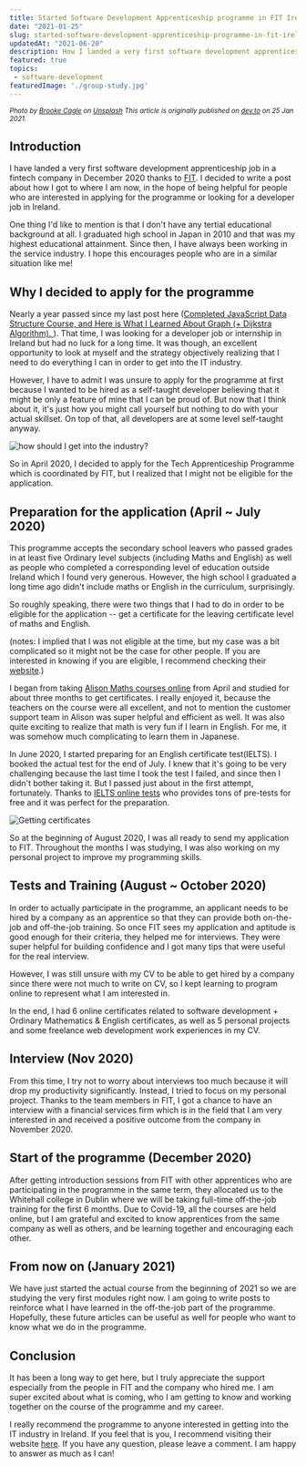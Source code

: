 ```yaml
---
title: Started Software Development Apprenticeship programme in FIT Ireland!
date: "2021-01-25"
slug: started-software-development-apprenticeship-programme-in-fit-ireland
updatedAt: "2021-06-20"
description: How I landed a very first software development apprenticeship job in a fintech company in Ireland
featured: true
topics:
 - software-development
featuredImage: './group-study.jpg'
---
```


<small><em>Photo by <a href="https://unsplash.com/@brookecagle?utm_source=unsplash&utm_medium=referral&utm_content=creditCopyText">Brooke Cagle</a> on <a href="https://unsplash.com/?utm_source=unsplash&utm_medium=referral&utm_content=creditCopyText">Unsplash</a> This article is originally published on <a href="https://dev.to/maikomiyazaki">dev.to</a> on  25 Jan 2021.</em></small>

## Introduction
I have landed a very first software development apprenticeship job in a fintech company in December 2020 thanks to [FIT](https://fit.ie/). I decided to write a post about how I got to where I am now, in the hope of being helpful for people who are interested in applying for the programme or looking for a developer job in Ireland.

One thing I'd like to mention is that I don't have any tertial educational background at all. I graduated high school in Japan in 2010 and that was my highest educational attainment. Since then, I have always been working in the service industry. I hope this encourages people who are in a similar situation like me!

## Why I decided to apply for the programme

Nearly a year passed since my last post here ([Completed JavaScript Data Structure Course, and Here is What I Learned About Graph (+ Dijkstra Algorithm).
](https://dev.to/maikomiyazaki/completed-javascript-data-structure-course-and-here-is-what-i-learned-about-graph-dijkstra-algorithm-57n8)). That time, I was looking for a developer job or internship in Ireland but had no luck for a long time. It was though, an excellent opportunity to look at myself and the strategy objectively realizing that I need to do everything I can in order to get into the IT industry.

However, I have to admit I was unsure to apply for the programme at first because I wanted to be hired as a self-taught developer believing that it might be only a feature of mine that I can be proud of. But now that I think about it, it's just how you might call yourself but nothing to do with your actual skillset. On top of that, all developers are at some level self-taught anyway.

![how should I get into the industry?](https://dev-to-uploads.s3.amazonaws.com/i/xkvsjp1zbg3fd8kjigkj.jpg)

So in April 2020, I decided to apply for the Tech Apprenticeship Programme which is coordinated by FIT, but I realized that I might not be eligible for the application.

## Preparation for the application (April ~ July 2020)

This programme accepts the secondary school leavers who passed grades in at least five Ordinary level subjects (including Maths and English) as well as people who completed a corresponding level of education outside Ireland which I found very generous. However, the high school I graduated a long time ago didn't include maths or English in the curriculum, surprisingly.

So roughly speaking, there were two things that I had to do in order to be eligible for the application -- get a certificate for the leaving certificate level of maths and English. 

(notes: I implied that I was not eligible at the time, but my case was a bit complicated so it might not be the case for other people. If you are interested in knowing if you are eligible, I recommend checking their [website](https://fit.ie/apply-for-ictap-tech-apprenticeship/).)

I began from taking [Alison Maths courses online](https://alison.com/courses?query=Leaving%20Certificate%20Ordinary%20Level) from April and studied for about three months to get certificates. I really enjoyed it, because the teachers on the course were all excellent, and not to mention the customer support team in Alison was super helpful and efficient as well. It was also quite exciting to realize that math is very fun if I learn in English. For me, it was somehow much complicating to learn them in Japanese.

In June 2020, I started preparing for an English certificate test(IELTS). I booked the actual test for the end of July. I knew that it's going to be very challenging because the last time I took the test I failed, and since then I didn't bother taking it. But I passed just about in the first attempt, fortunately. Thanks to [IELTS online tests](https://ieltsonlinetests.com/) who provides tons of pre-tests for free and it was perfect for the preparation.

![Getting certificates](https://dev-to-uploads.s3.amazonaws.com/i/k8aujc0dylqkso9lsxpi.jpg)

So at the beginning of August 2020, I was all ready to send my application to FIT. Throughout the months I was studying, I was also working on my personal project to improve my programming skills.

## Tests and Training (August ~ October 2020)

In order to actually participate in the programme, an applicant needs to be hired by a company as an apprentice so that they can provide both on-the-job and off-the-job training. So once FIT sees my application and aptitude is good enough for their criteria, they helped me for interviews. They were super helpful for building confidence and I got many tips that were useful for the real interview.

However, I was still unsure with my CV to be able to get hired by a company since there were not much to write on CV, so I kept learning to program online to represent what I am interested in.

In the end, I had 6 online certificates related to software development + Ordinary Mathematics & English certificates, as well as 5 personal projects and some freelance web development work experiences in my CV.

## Interview (Nov 2020)

From this time, I try not to worry about interviews too much because it will drop my productivity significantly. Instead, I tried to focus on my personal project. Thanks to the team members in FIT, I got a chance to have an interview with a financial services firm which is in the field that I am very interested in and received a positive outcome from the company in November 2020.

## Start of the programme (December 2020)

After getting introduction sessions from FIT with other apprentices who are participating in the programme in the same term, they allocated us to the Whitehall college in Dublin where we will be taking full-time off-the-job training for the first 6 months. Due to Covid-19, all the courses are held online, but I am grateful and excited to know apprentices from the same company as well as others, and be learning together and encouraging each other.

## From now on (January 2021)

We have just started the actual course from the beginning of 2021 so we are studying the very first modules right now. I am going to write posts to reinforce what I have learned in the off-the-job part of the programme. Hopefully, these future articles can be useful as well for people who want to know what we do in the programme. 

## Conclusion

It has been a long way to get here, but I truly appreciate the support especially from the people in FIT and the company who hired me. I am super excited about what is coming, who I am getting to know and working together on the course of the programme and my career.

I really recommend the programme to anyone interested in getting into the IT industry in Ireland. If you feel that is you, I recommend visiting their website [here](https://fit.ie/tech-apprenticeships/become-an-apprentice/). If you have any question, please leave a comment. I am happy to answer as much as I can!